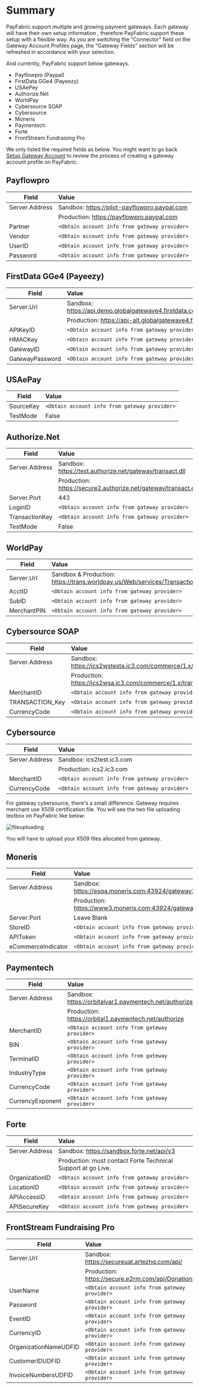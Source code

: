 # Summary

PayFabric support multiple and growing payment gateways. Each gateway will have their own setup information , therefore PayFabric support these setup with a flexible way. As you are switching the "Connector" field on the Gateway Account Profiles page, the "Gateway Fields" section will be refreshed in accordance with your selection.

And currently, PayFabric support below gateways.
* Payflowpro (Paypal)
* FirstData GGe4 (Payeezy)
* USAePey
* Authorize.Net
* WorldPay
* Cybersource SOAP
* Cybersource
* Moneris
* Paymentech
* Forte
* FrontStream Fundraising Pro

We only listed the required fields as below. You might want to go back [Setup Gateway Account](Quick%20Start.md#setup-gateway-account) to review the process of creating a gateway account profile on PayFabric.

## Payflowpro

| Field         | Value                   | 
| ------------- |:---------------------------- | 
| Server.Address| Sandbox: https://pilot-payflowpro.paypal.com |
|| Production: https://payflowpro.paypal.com | 
| Partner  | `<Obtain account info from gateway provider>`      |
| Vendor   | `<Obtain account info from gateway provider>`      |
| UserID   | `<Obtain account info from gateway provider>`      |
| Password | `<Obtain account info from gateway provider>`      |

## FirstData GGe4 (Payeezy)

| Field         | Value                   | 
| ------------- |:---------------------------- | 
| Server.Url      | Sandbox: https://api.demo.globalgatewaye4.firstdata.com/transaction/v12 | 
|| Production: https://api-alt.globalgatewaye4.firstdata.com |
| APIKeyID        | `<Obtain account info from gateway provider>`      |
| HMACKey         | `<Obtain account info from gateway provider>`      |
| GatewayID       | `<Obtain account info from gateway provider>`      |
| GatewayPassword | `<Obtain account info from gateway provider>`      |

## USAePay

| Field                | Value                   | 
| -------------------- |:---------------------------- | 
| SourceKey           | `<Obtain account info from gateway provider>`      |
| TestMode            | False      |

## Authorize.Net

| Field                | Value                   | 
| -------------------- |:---------------------------- | 
| Server.Address      | Sandbox: https://test.authorize.net/gateway/transact.dll |
|| Production: https://secure2.authorize.net/gateway/transact.dll | 
| Server.Port         | 443 |
| LoginID             | `<Obtain account info from gateway provider>`      |
| TransactionKey      | `<Obtain account info from gateway provider>`      |
| TestMode            | False|


## WorldPay

| Field                | Value                   | 
| -------------------- |:---------------------------- | 
| Server.Url           | Sandbox & Production: https://trans.worldpay.us/Web/services/TransactionService |
| AcctID               | `<Obtain account info from gateway provider>`      |
| SubID                | `<Obtain account info from gateway provider>`      |
| MerchantPIN          | `<Obtain account info from gateway provider>`      |

## Cybersource SOAP

| Field                | Value                   | 
| -------------------- |:---------------------------- | 
| Server.Address       | Sandbox: https://ics2wstesta.ic3.com/commerce/1.x/transactionProcessor |
|| Production: https://ics2wsa.ic3.com/commerce/1.x/transactionProcessor/ | 
| MerchantID           | `<Obtain account info from gateway provider>` |
| TRANSACTION_Key      | `<Obtain account info from gateway provider>` |
| CurrencyCode         | `<Obtain account info from gateway provider>` |

## Cybersource

| Field                | Value                   | 
| -------------------- |:---------------------------- | 
| Server.Address       | Sandbox: ics2test.ic3.com | 
|| Production: ics2.ic3.com|
| MerchantID           | `<Obtain account info from gateway provider>` |
| CurrencyCode         | `<Obtain account info from gateway provider>` |

For gateway cybersource, there's a small difference. Gateway requires merchant use X509 certification file. You will see the two file uploading textbox on PayFabric like below:

![fileuploading](https://s3-us-west-1.amazonaws.com/github-screenshot-repository/v2/gateway_cybersource.png)

You will have to upload your X509 files allocated from gateway.

## Moneris

| Field                | Value                   | 
| -------------------- |:---------------------------- | 
| Server.Address       | Sandbox: https://esqa.moneris.com:43924/gateway2/servlet/MpgRequest |
|| Production: https://www3.moneris.com:43924/gateway2/servlet/MpgRequest | 
| Server.Port          | Leave Blank          |
| StoreID              | `<Obtain account info from gateway provider>` |
| APIToken             | `<Obtain account info from gateway provider>` |
| eCommerceIndicator   | `<Obtain account info from gateway provider>` |

## Paymentech

| Field                | Value                   | 
| -------------------- |:---------------------------- | 
| Server.Address       | Sandbox: https://orbitalvar1.paymentech.net/authorize |
|| Production: https://orbital1.paymentech.net/authorize | 
| MerchantID           | `<Obtain account info from gateway provider>`|
| BIN                  | `<Obtain account info from gateway provider>` |
| TerminalID           | `<Obtain account info from gateway provider>` |
| IndustryType         | `<Obtain account info from gateway provider>` |
| CurrencyCode         | `<Obtain account info from gateway provider>` |
| CurrencyExponent     | `<Obtain account info from gateway provider>` |

## Forte

| Field                | Value                   | 
| -------------------- |:---------------------------- | 
| Server.Address       | Sandbox: https://sandbox.forte.net/api/v3 |
|| Production: must contact Forte Technical Support at go Live. | 
| OrganizationID       | `<Obtain account info from gateway provider>`|
| LocationID           | `<Obtain account info from gateway provider>` |
| APIAccessID          | `<Obtain account info from gateway provider>` |
| APISecureKey         | `<Obtain account info from gateway provider>` |

## FrontStream Fundraising Pro

| Field                | Value                   | 
| -------------------- |:---------------------------- | 
| Server.Url           | Sandbox: https://secureuat.artezhq.com/api/ |
|| Production: https://secure.e2rm.com/api/Donations | 
| UserName             | `<Obtain account info from gateway provider>`|
| Password             | `<Obtain account info from gateway provider>` |
| EventID              | `<Obtain account info from gateway provider>` |
| CurrencyID           | `<Obtain account info from gateway provider>` |
| OrganizationNameUDFID| `<Obtain account info from gateway provider>` |
| CustomerIDUDFID      | `<Obtain account info from gateway provider>` |
| InvoiceNumbersUDFID  | `<Obtain account info from gateway provider>` |
